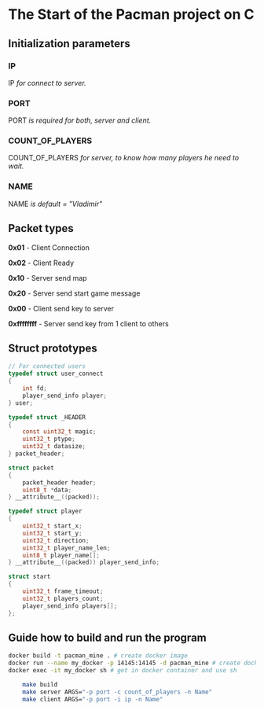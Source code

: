 <!-- TODO -->
# The Start of the Pacman project on C

## Initialization parameters
### IP
IP *for connect to server.*

### PORT
PORT *is required for both, server and client.*

### COUNT_OF_PLAYERS
COUNT_OF_PLAYERS *for server, to know how many players he need to wait.*

### NAME
NAME *is default = "Vladimir"*

## Packet types
**0x01** - Client Connection

**0x02** - Client Ready

**0x10** - Server send map

**0x20** - Server send start game message

**0x00** - Client send key to server

**0xffffffff** - Server send key from 1 client to others

## **Struct prototypes**
```C
// For connected users
typedef struct user_connect
{
    int fd;
    player_send_info player;
} user;

typedef struct _HEADER
{
    const uint32_t magic;
    uint32_t ptype;
    uint32_t datasize;
} packet_header;

struct packet
{
    packet_header header;
    uint8_t *data;
} __attribute__((packed));

typedef struct player
{
    uint32_t start_x;
    uint32_t start_y;
    uint32_t direction;
    uint32_t player_name_len;
    uint8_t player_name[];
} __attribute__((packed)) player_send_info;

struct start
{
    uint32_t frame_timeout;
    uint32_t players_count;
    player_send_info players[];
};
```

## Guide how to **build and run** the program
```bash
docker build -t pacman_mine . # create docker image
docker run --name my_docker -p 14145:14145 -d pacman_mine # create docker container and run
docker exec -it my_docker sh # get in docker container and use sh
```
```bash
    make build
    make server ARGS="-p port -c count_of_players -n Name"
    make client ARGS="-p port -i ip -n Name"
```
